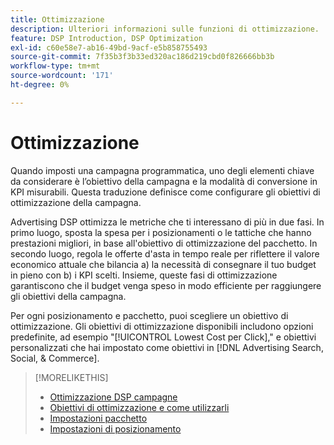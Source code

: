 ```yaml
---
title: Ottimizzazione
description: Ulteriori informazioni sulle funzioni di ottimizzazione.
feature: DSP Introduction, DSP Optimization
exl-id: c60e58e7-ab16-49bd-9acf-e5b858755493
source-git-commit: 7f35b3f3b33ed320ac186d219cbd0f826666bb3b
workflow-type: tm+mt
source-wordcount: '171'
ht-degree: 0%

---
```


# Ottimizzazione

Quando imposti una campagna programmatica, uno degli elementi chiave da considerare è l’obiettivo della campagna e la modalità di conversione in KPI misurabili. Questa traduzione definisce come configurare gli obiettivi di ottimizzazione della campagna.

Advertising DSP ottimizza le metriche che ti interessano di più in due fasi. In primo luogo, sposta la spesa per i posizionamenti o le tattiche che hanno prestazioni migliori, in base all&#39;obiettivo di ottimizzazione del pacchetto. In secondo luogo, regola le offerte d&#39;asta in tempo reale per riflettere il valore economico attuale che bilancia a) la necessità di consegnare il tuo budget in pieno con b) i KPI scelti. Insieme, queste fasi di ottimizzazione garantiscono che il budget venga speso in modo efficiente per raggiungere gli obiettivi della campagna.

Per ogni posizionamento e pacchetto, puoi scegliere un obiettivo di ottimizzazione. Gli obiettivi di ottimizzazione disponibili includono opzioni predefinite, ad esempio &quot;[!UICONTROL Lowest Cost per Click],&quot; e obiettivi personalizzati che hai impostato come obiettivi in [!DNL Advertising Search, Social, & Commerce].

>[!MORELIKETHIS]
>
> * [Ottimizzazione DSP campagne](/help/dsp/optimization/optimization-how-dsp-optimizes-campaigns.md)
>* [Obiettivi di ottimizzazione e come utilizzarli](/help/dsp/optimization/optimization-goals.md)
>* [Impostazioni pacchetto](/help/dsp/campaign-management/packages/package-settings.md)
>* [Impostazioni di posizionamento](/help/dsp/campaign-management/placements/placement-settings.md)

